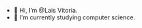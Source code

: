 - 👋 Hi, I’m @Lais Vitoria.
- 🌱 I'm currently studying computer science.

<!---
Lais-Vitoria/Lais-Vitoria is a ✨ special ✨ repository because its `README.md` (this file) appears on your GitHub profile.
You can click the Preview link to take a look at your changes.
--->
